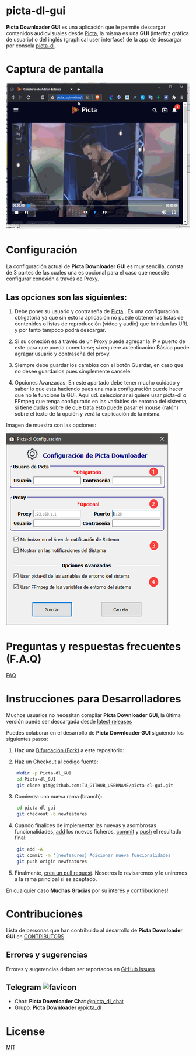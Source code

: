 # picta-dl-gui
__Picta Downloader GUI__ es una aplicación que le permite descargar contenidos audiovisuales desde [Picta](https://www.picta.cu), la misma es una __GUI__ (interfaz gráfica de usuario) o del inglés
(graphical user interface) de la app de descargar por consola [picta-dl](https://github.com/oleksis/youtube-dl).

# Captura de pantalla
![picta-dl-gui main window](docs/picta-dl-gui-actual.gif)

# Configuración
La configuración actual de __Picta Downloader GUI__ es muy sencilla, consta de 3 partes de las cuales una es opcional para el caso que necesite configurar conexión a través de Proxy.

## Las opciones son las siguientes:

1. Debe poner su usuario y contraseña de [Picta](https://www.picta.cu) . Es una configuración obligatoria ya que sin esto la aplicación no puede obtener las listas de contenidos o listas de  reproducción (vídeo y audio) que brindan las URL y por tanto tampoco podrá descargar.

2. Si su conexión es a través de un Proxy puede agregar la IP y puerto de este para que pueda conectarse; si requiere autenticación Básica puede agragar usuario y contraseña del proxy.

3. Siempre debe guardar los cambios con el botón Guardar, en caso que no desee guardarlos pues simplemente cancele.

4. Opciones Avanzadas: En este apartado debe tener mucho cuidado y saber lo que esta haciendo pues una mala configuración puede hacer que no le funcione la GUI. Aquí ud. seleccionar si quiere usar picta-dl o FFmpeg que tenga configurado en las variables de entorno del sistema, si tiene dudas sobre de que trata esto puede pasar el mouse (ratón) sobre el texto de la opción y verá la explicación de la misma.

Imagen de muestra con las opciones:

![picta-dl-gui config window](Resources/Ayuda/picta-dl-config.png)

# Preguntas y respuestas frecuentes (F.A.Q)
[FAQ](docs/faq.md)

# Instrucciones para Desarrolladores
Muchos usuarios no necesitan compilar __Picta Downloader GUI__, la última versión puede ser descargada desde [latest releases](https://github.com/oleksis/picta-dl-gui/releases/latest)

Puedes colaborar en el desarrollo de __Picta Downloader GUI__ siguiendo los siguientes pasos:

1. Haz una [Bifurcación (Fork)](https://github.com/oleksis/picta-dl-gui/fork) a este repositorio:

2. Haz un Checkout al código fuente:
```bash		
    mkdir -p Picta-dl_GUI
    cd Picta-dl_GUI
    git clone git@github.com:TU_GITHUB_USERNAME/picta-dl-gui.git
```
3. Comienza una nueva rama (branch):
```bash	
    cd picta-dl-gui
    git checkout -b newfeatures
```
4. Cuando finalices de implementar las nuevas y asombrosas funcionalidades, [add](https://git-scm.com/docs/git-add) los nuevos ficheros, [commit](https://git-scm.com/docs/git-commit) y [push](https://git-scm.com/docs/git-push) el resultado final:
```bash	
    git add -A
    git commit -m '[newfeaures] Adicionar nueva funcionalidades'
    git push origin newfeatures
```
5. Finalmente, [crea un pull request](https://help.github.com/articles/creating-a-pull-request). Nosotros lo revisaremos y lo uniremos a la rama principal si es aceptado.

En cualquier caso __Muchas Gracias__ por su interés y contribuciones!

# Contribuciones
Lista de personas que han contribuido al desarrollo de __Picta Downloader GUI__ en [CONTRIBUTORS](CONTRIBUTORS.md)

## Errores y sugerencias

Errores y sugerencias deben ser reportados en [ GitHub Issues](https://github.com/oleksis/picta-dl-gui/issues)

## Telegram ![favicon](https://telegram.org/favicon.ico?3)
* Chat: __Picta Downloader Chat__ [@picta_dl_chat](https://t.me/picta_dl_chat)
* Grupo: __Picta Downloader__ [@picta_dl](https://t.me/picta_dl)

# License
[MIT](LICENSE)
